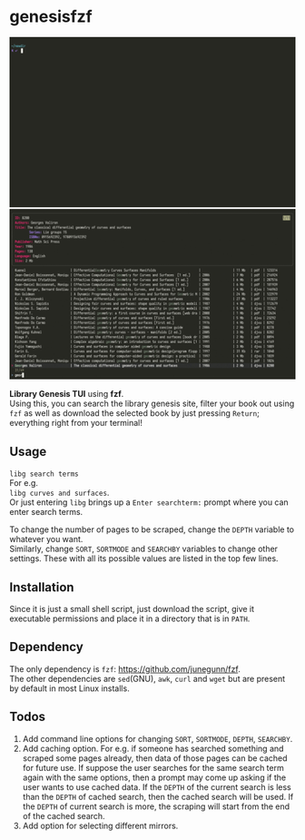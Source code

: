 # genesisfzf
![](libg.gif)
![](libg_frame_35_delay-0.13s.gif)

**Library Genesis TUI** using **fzf**.  
Using this, you can search the library genesis site, filter your book out using `fzf` as well as download the selected book by just pressing `Return`; everything right from your terminal!

## Usage
`libg search terms`  
For e.g.  
`libg curves and surfaces`.   
Or just entering `libg` brings up a `Enter searchterm:` prompt where you can enter search terms.
 
To change the number of pages to be scraped, change the `DEPTH` variable to whatever you want.  
Similarly, change `SORT`, `SORTMODE` and `SEARCHBY` variables to change other settings. These with all its possible values are listed in the top few lines.  

## Installation
Since it is just a small shell script, just download the script, give it executable permissions and place it in a directory that is in `PATH`.
 
## Dependency
The only dependency is `fzf`: https://github.com/junegunn/fzf.   
The other dependencies are `sed`(GNU), `awk`, `curl` and `wget` but are present by default in most Linux installs. 

## Todos
1. Add command line options for changing `SORT`, `SORTMODE`, `DEPTH`, `SEARCHBY`.
2. Add caching option. For e.g. if someone has searched something and scraped some pages already, then data of those pages can be cached for future use. If suppose the user searches for the same search term again with the same options, then a prompt may come up asking if the user wants to use cached data. If the `DEPTH` of the current search is less than the `DEPTH` of cached search, then the cached search will be used. If the `DEPTH` of current search is more, the scraping will start from the end of the cached search.
3. Add option for selecting different mirrors.
